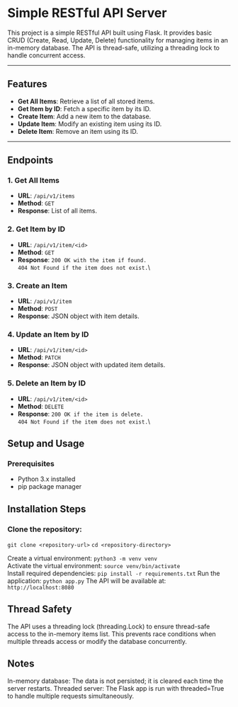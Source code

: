 # Simple RESTful API Server

This project is a simple RESTful API built using Flask. It provides basic CRUD (Create, Read, Update, Delete) functionality for managing items in an in-memory database. The API is thread-safe, utilizing a threading lock to handle concurrent access.

---

## Features

- **Get All Items**: Retrieve a list of all stored items.
- **Get Item by ID**: Fetch a specific item by its ID.
- **Create Item**: Add a new item to the database.
- **Update Item**: Modify an existing item using its ID.
- **Delete Item**: Remove an item using its ID.

---

## Endpoints

### 1. Get All Items

- **URL**: `/api/v1/items`
- **Method**: `GET`
- **Response**: List of all items.

### 2. Get Item by ID

- **URL**: `/api/v1/item/<id>`
- **Method**: `GET`
- **Response**:
  `200 OK with the item if found.`\
  `404 Not Found if the item does not exist.`\

### 3. Create an Item

- **URL**: `/api/v1/item`
- **Method**: `POST`
- **Response**:
  JSON object with item details.

### 4. Update an Item by ID

- **URL**: `/api/v1/item/<id>`
- **Method**: `PATCH`
- **Response**:
  JSON object with updated item details.

### 5. Delete an Item by ID

- **URL**: `/api/v1/item/<id>`
- **Method**: `DELETE`
- **Response**:
  `200 OK if the item is delete.`\
  `404 Not Found if the item does not exist.`\

## Setup and Usage

### Prerequisites

- Python 3.x installed
- pip package manager

## Installation Steps

### Clone the repository:

`git clone <repository-url>`
`cd <repository-directory>`

Create a virtual environment:
`python3 -m venv venv`\
Activate the virtual environment:
`source venv/bin/activate`\
Install required dependencies:
`pip install -r requirements.txt`
Run the application:
`python app.py`
The API will be available at:
`http://localhost:8080`

## Thread Safety

The API uses a threading lock (threading.Lock) to ensure thread-safe access to the in-memory items list. This prevents race conditions when multiple threads access or modify the database concurrently.

## Notes

In-memory database: The data is not persisted; it is cleared each time the server restarts.
Threaded server: The Flask app is run with threaded=True to handle multiple requests simultaneously.
